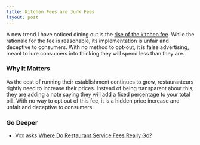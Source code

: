 ```yaml
---
title: Kitchen Fees are Junk Fees
layout: post
---
```

A new trend I have noticed dining out is the [rise of the kitchen fee](https://www.bostonglobe.com/2023/03/04/business/future-restaurants-how-kitchen-fees-are-meeting-economic-moment/). While the rationale for the fee is reasonable, its implementation is unfair and deceptive to consumers. With no method to opt-out, it is false advertising, meant to lure consumers into thinking they will spend less than they are.

### Why It Matters
As the cost of running their establishment continues to grow, restauranteurs rightly need to increase their prices. Instead of being transparent about this, they are adding a note saying they will add a fixed percentage to your total bill. With no way to opt out of this fee, it is a hidden price increase and unfair and deceptive to consumers.

### Go Deeper
* Vox asks [Where Do Restaurant Service Fees Really Go?](https://www.vox.com/recode/23426907/restaurant-service-fee-charge-tipping-inflation-confusion)